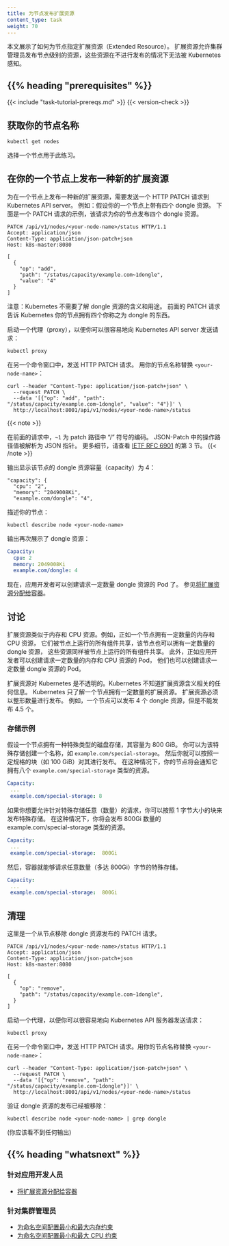 ```yaml
---
title: 为节点发布扩展资源
content_type: task
weight: 70
---
```

<!--
title: Advertise Extended Resources for a Node
content_type: task
weight: 70
-->

<!-- overview -->

<!--
This page shows how to specify extended resources for a Node.
Extended resources allow cluster administrators to advertise node-level
resources that would otherwise be unknown to Kubernetes.
-->
本文展示了如何为节点指定扩展资源（Extended Resource）。
扩展资源允许集群管理员发布节点级别的资源，这些资源在不进行发布的情况下无法被 Kubernetes 感知。

## {{% heading "prerequisites" %}}

{{< include "task-tutorial-prereqs.md" >}} {{< version-check >}}

<!-- steps -->

<!--
## Get the names of your Nodes

-->
## 获取你的节点名称

```shell
kubectl get nodes
```

<!--
Choose one of your Nodes to use for this exercise.
-->
选择一个节点用于此练习。

<!--
## Advertise a new extended resource on one of your Nodes

To advertise a new extended resource on a Node, send an HTTP PATCH request to
the Kubernetes API server. For example, suppose one of your Nodes has four dongles
attached. Here's an example of a PATCH request that advertises four dongle resources
for your Node.
-->
## 在你的一个节点上发布一种新的扩展资源

为在一个节点上发布一种新的扩展资源，需要发送一个 HTTP PATCH 请求到 Kubernetes API server。
例如：假设你的一个节点上带有四个 dongle 资源。
下面是一个 PATCH 请求的示例，该请求为你的节点发布四个 dongle 资源。

```
PATCH /api/v1/nodes/<your-node-name>/status HTTP/1.1
Accept: application/json
Content-Type: application/json-patch+json
Host: k8s-master:8080

[
  {
    "op": "add",
    "path": "/status/capacity/example.com~1dongle",
    "value": "4"
  }
]
```

<!--
Note that Kubernetes does not need to know what a dongle is or what a dongle is for.
The preceding PATCH request tells Kubernetes that your Node has four things that
you call dongles.

Start a proxy, so that you can easily send requests to the Kubernetes API server:
-->
注意：Kubernetes 不需要了解 dongle 资源的含义和用途。
前面的 PATCH 请求告诉 Kubernetes 你的节点拥有四个你称之为 dongle 的东西。

启动一个代理（proxy），以便你可以很容易地向 Kubernetes API server 发送请求：

```shell
kubectl proxy
```

<!--
In another command window, send the HTTP PATCH request.
Replace `<your-node-name>` with the name of your Node:
-->

在另一个命令窗口中，发送 HTTP PATCH 请求。 用你的节点名称替换 `<your-node-name>`：

```shell
curl --header "Content-Type: application/json-patch+json" \
  --request PATCH \
  --data '[{"op": "add", "path": "/status/capacity/example.com~1dongle", "value": "4"}]' \
  http://localhost:8001/api/v1/nodes/<your-node-name>/status
```

{{< note >}}
<!--
In the preceding request, `~1` is the encoding for the character / in
the patch path. The operation path value in JSON-Patch is interpreted as a
JSON-Pointer. For more details, see
[IETF RFC 6901](https://tools.ietf.org/html/rfc6901), section 3.
-->
在前面的请求中，`~1` 为 patch 路径中 “/” 符号的编码。
JSON-Patch 中的操作路径值被解析为 JSON 指针。
更多细节，请查看 [IETF RFC 6901](https://tools.ietf.org/html/rfc6901) 的第 3 节。
{{< /note >}}

<!--
The output shows that the Node has a capacity of 4 dongles:
-->
输出显示该节点的 dongle 资源容量（capacity）为 4：

```
"capacity": {
  "cpu": "2",
  "memory": "2049008Ki",
  "example.com/dongle": "4",
```

<!--
Describe your Node:
-->
描述你的节点：

```
kubectl describe node <your-node-name>
```

<!--
Once again, the output shows the dongle resource:
-->
输出再次展示了 dongle 资源：

```yaml
Capacity:
  cpu: 2
  memory: 2049008Ki
  example.com/dongle: 4
```

<!--
Now, application developers can create Pods that request a certain
number of dongles. See
[Assign Extended Resources to a Container](/docs/tasks/configure-pod-container/extended-resource/).
-->
现在，应用开发者可以创建请求一定数量 dongle 资源的 Pod 了。
参见[将扩展资源分配给容器](/zh-cn/docs/tasks/configure-pod-container/extended-resource/)。

<!--
## Discussion

Extended resources are similar to memory and CPU resources. For example,
just as a Node has a certain amount of memory and CPU to be shared by all components
running on the Node, it can have a certain number of dongles to be shared
by all components running on the Node. And just as application developers
can create Pods that request a certain amount of memory and CPU, they can
create Pods that request a certain number of dongles.
-->
## 讨论

扩展资源类似于内存和 CPU 资源。例如，正如一个节点拥有一定数量的内存和 CPU 资源，
它们被节点上运行的所有组件共享，该节点也可以拥有一定数量的 dongle 资源，
这些资源同样被节点上运行的所有组件共享。
此外，正如应用开发者可以创建请求一定数量的内存和 CPU 资源的 Pod，
他们也可以创建请求一定数量 dongle 资源的 Pod。

<!--
Extended resources are opaque to Kubernetes; Kubernetes does not
know anything about what they are. Kubernetes knows only that a Node
has a certain number of them. Extended resources must be advertised in integer
amounts. For example, a Node can advertise four dongles, but not 4.5 dongles.
-->
扩展资源对 Kubernetes 是不透明的。Kubernetes 不知道扩展资源含义相关的任何信息。
Kubernetes 只了解一个节点拥有一定数量的扩展资源。
扩展资源必须以整形数量进行发布。
例如，一个节点可以发布 4 个 dongle 资源，但是不能发布 4.5 个。

<!--
### Storage example

Suppose a Node has 800 GiB of a special kind of disk storage. You could
create a name for the special storage, say example.com/special-storage.
Then you could advertise it in chunks of a certain size, say 100 GiB. In that case,
your Node would advertise that it has eight resources of type
example.com/special-storage.
-->
### 存储示例

假设一个节点拥有一种特殊类型的磁盘存储，其容量为 800 GiB。
你可以为该特殊存储创建一个名称，如 `example.com/special-storage`。
然后你就可以按照一定规格的块（如 100 GiB）对其进行发布。
在这种情况下，你的节点将会通知它拥有八个 `example.com/special-storage` 类型的资源。

```yaml
Capacity:
 ...
 example.com/special-storage: 8
```

<!--
If you want to allow arbitrary requests for special storage, you
could advertise special storage in chunks of size 1 byte. In that case, you would advertise
800Gi resources of type example.com/special-storage.
-->
如果你想要允许针对特殊存储任意（数量）的请求，你可以按照 1 字节大小的块来发布特殊存储。
在这种情况下，你将会发布 800Gi 数量的 example.com/special-storage 类型的资源。

```yaml
Capacity:
 ...
 example.com/special-storage:  800Gi
```

<!--
Then a Container could request any number of bytes of special storage, up to 800Gi.
-->
然后，容器就能够请求任意数量（多达 800Gi）字节的特殊存储。

```yaml
Capacity:
 ...
 example.com/special-storage:  800Gi
```

<!--
## Clean up

Here is a PATCH request that removes the dongle advertisement from a Node.
-->
## 清理

这里是一个从节点移除 dongle 资源发布的 PATCH 请求。

```
PATCH /api/v1/nodes/<your-node-name>/status HTTP/1.1
Accept: application/json
Content-Type: application/json-patch+json
Host: k8s-master:8080

[
  {
    "op": "remove",
    "path": "/status/capacity/example.com~1dongle",
  }
]
```

<!--
Start a proxy, so that you can easily send requests to the Kubernetes API server:
-->
启动一个代理，以便你可以很容易地向 Kubernetes API 服务器发送请求：

```shell
kubectl proxy
```

<!--
In another command window, send the HTTP PATCH request.
Replace `<your-node-name>` with the name of your Node:
-->
在另一个命令窗口中，发送 HTTP PATCH 请求。用你的节点名称替换 `<your-node-name>`：

```shell
curl --header "Content-Type: application/json-patch+json" \
  --request PATCH \
  --data '[{"op": "remove", "path": "/status/capacity/example.com~1dongle"}]' \
  http://localhost:8001/api/v1/nodes/<your-node-name>/status
```

<!--
Verify that the dongle advertisement has been removed:
-->
验证 dongle 资源的发布已经被移除：

```
kubectl describe node <your-node-name> | grep dongle
```

<!--
(you should not see any output)
-->
(你应该看不到任何输出)

## {{% heading "whatsnext" %}}

<!--
### For application developers

- [Assign Extended Resources to a Container](/docs/tasks/configure-pod-container/extended-resource/)

### For cluster administrators

- [Configure Minimum and Maximum Memory Constraints for a Namespace](/docs/tasks/administer-cluster/manage-resources/memory-constraint-namespace/)
- [Configure Minimum and Maximum CPU Constraints for a Namespace](/docs/tasks/administer-cluster/manage-resources/cpu-constraint-namespace/)
-->
### 针对应用开发人员

- [将扩展资源分配给容器](/zh-cn/docs/tasks/configure-pod-container/extended-resource/)

### 针对集群管理员

- [为命名空间配置最小和最大内存约束](/zh-cn/docs/tasks/administer-cluster/manage-resources/memory-constraint-namespace/)
- [为命名空间配置最小和最大 CPU 约束](/zh-cn/docs/tasks/administer-cluster/manage-resources/cpu-constraint-namespace/)
